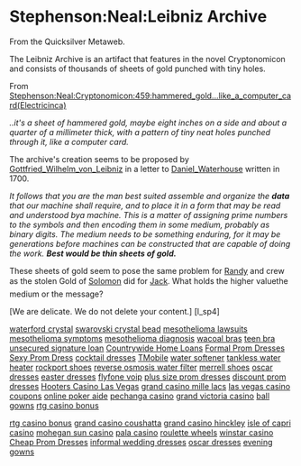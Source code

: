 
# Stephenson:Neal:Leibniz Archive

From the Quicksilver Metaweb.

The Leibniz Archive is an artifact that features in the novel Cryptonomicon and consists of thousands of sheets of gold punched with tiny holes.

From [Stephenson:Neal:Cryptonomicon:459:hammered\_gold...like\_a\_computer\_card(Electricinca)](/stephenson-neal-cryptonomicon-459-hammered-gold-like-a-computer-card-electricinca)

*..it's a sheet of hammered gold, maybe eight inches on a side and about a quarter of a millimeter thick, with a pattern of tiny neat holes punched through it, like a computer card.*

The archive's creation seems to be proposed by 
[Gottfried\_Wilhelm\_von\_Leibniz](/gottfried-wilhelm-von-leibniz) in a letter to [Daniel\_Waterhouse](/stephenson-neal-quicksilver-daniel-waterhouse) written in 1700.

*It follows that you are the man best suited assemble and organize the* ***data*** *that our machine shall require, and to place it in a form that may be read and understood bya machine. This is a matter of assigning prime numbers to the symbols and then encoding them in some medium, probably as binary digits. The medium needs to be something enduring, for it may be generations before machines can be constructed that are capable of doing the work.* ***Best would be thin sheets of gold.***

These sheets of gold seem to pose the same problem for [Randy](/randy-waterhouse) and crew as the stolen Gold of [Solomon](/solomon) did for [Jack](/jack-shaftoe). What holds the higher valuethe medium or the message?



















[We are delicate. We do not delete your content.]
[l\_sp4]


[waterford crystal](/http-www-buddyprofile-com-viewprofile-php-username-waterfordcrystal)
[swarovski crystal bead](/http-www-buddyprofile-com-viewprofile-php-username-swarovskicrystal)
[mesothelioma lawsuits](/http-www-buddyprofile-com-viewprofile-php-username-mesotheliomalawsuits)
[mesothelioma symptoms](/http-www-buddyprofile-com-viewprofile-php-username-mesotheliomasymptoms)
[mesothelioma diagnosis](/http-www-buddyprofile-com-viewprofile-php-username-mesotheliomadiag)
[wacoal bras](/http-www-buddyprofile-com-viewprofile-php-username-wacoalbras)
[teen bra](/http-www-buddyprofile-com-viewprofile-php-username-teenbra)
[unsecured signature loan](/http-www-buddyprofile-com-viewprofile-php-username-unsecuredloan)
[Countrywide Home Loans](/http-www-buddyprofile-com-viewprofile-php-username-homeloans)
[Formal Prom Dresses](/http-blog-moddingplanet-it-w-formalpromdresses)
[Sexy Prom Dress](/http-blog-moddingplanet-it-w-sexypromdress)
[cocktail dresses](/http-blog-moddingplanet-it-w-cocktaildresses)
[TMobile](/http-www-buddyprofile-com-viewprofile-php-username-telmobile)
[water softener](/http-www-buddyprofile-com-viewprofile-php-username-watersoftener)
[tankless water heater](/http-www-buddyprofile-com-viewprofile-php-username-tanklesswaterheater)
[rockport shoes](/http-www-buddyprofile-com-viewprofile-php-username-rockportshoes)
[reverse osmosis water filter](/http-www-buddyprofile-com-viewprofile-php-username-osmosiswaterfilter)
[merrell shoes](/http-www-buddyprofile-com-viewprofile-php-username-merrellshoes)
[oscar dresses](/http-www-buddyprofile-com-viewprofile-php-username-oscardresses)
[easter dresses](/http-www-buddyprofile-com-viewprofile-php-username-easterdresses)
[flyfone voip](/http-flyfone-blox-pl-resource-flyfonevoip-htm)
[plus size prom dresses](/http-www-buddyprofile-com-viewprofile-php-username-plussizepromdresses)
[discount prom dresses](/http-www-buddyprofile-com-viewprofile-php-username-discountpromdresses)
[Hooters Casino Las Vegas](/http-blog-moddingplanet-it-w-hooterscasinolas)
[grand casino mille lacs](/http-blog-moddingplanet-it-w-grandcasinomille)
[las vegas casino coupons](/http-blog-moddingplanet-it-w-lasvegascasino)
[online poker aide](/http-blog-moddingplanet-it-w-onlinepokeraide)
[pechanga casino](/http-www-donx-de-blog-pechangacasino)
[grand victoria casino](/http-www-donx-de-blog-grandvictoriacasino)
[ball gowns](/http-www-donx-de-blog-ballgowns)
[rtg casino bonus](/http-www-privetparis-com-blog-rtgcasinobonus)

[rtg casino bonus](/http-blog-moddingplanet-it-w-rtgcasinobonus)
[grand casino coushatta](/http-blog-moddingplanet-it-w-grandcasinocoushat)
[grand casino hinckley](/http-blog-moddingplanet-it-w-grandcasinohinckle)
[isle of capri casino](/http-blog-moddingplanet-it-w-isleofcapricasino)
[mohegan sun casino](/http-blog-moddingplanet-it-w-mohegansuncasino)
[pala casino](/http-blog-moddingplanet-it-w-palacasino)
[roulette wheels](/http-blog-moddingplanet-it-w-roulettewheels)
[winstar casino](/http-blog-moddingplanet-it-w-winstarcasino)
[Cheap Prom Dresses](/http-blog-moddingplanet-it-w-cheappromdresses)
[informal wedding dresses](/http-blog-moddingplanet-it-w-informalweddingdre)
[oscar dresses](/http-blog-moddingplanet-it-w-oscardresses)
[evening gowns](/http-blog-moddingplanet-it-w-eveninggowns)
